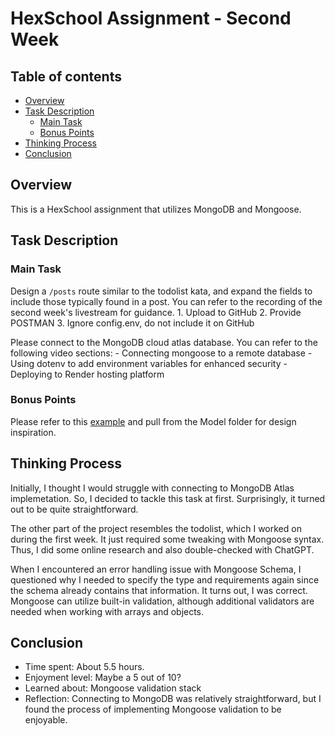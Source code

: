 
# HexSchool Assignment - Second Week

## Table of contents
- [Overview](#overview)
- [Task Description](#task-description)
    - [Main Task](#main-task)
    - [Bonus Points](#bonus-points)
- [Thinking Process](#thinking-process)
- [Conclusion]()

## Overview
This is a HexSchool assignment that utilizes MongoDB and Mongoose.

## Task Description
### Main Task
Design a `/posts` route similar to the todolist kata, and expand the fields to include those typically found in a post. You can refer to the recording of the second week's livestream for guidance.
    1. Upload to GitHub
    2. Provide POSTMAN
    3. Ignore config.env, do not include it on GitHub

Please connect to the MongoDB cloud atlas database. You can refer to the following video sections:
    - Connecting mongoose to a remote database
    - Using dotenv to add environment variables for enhanced security
    - Deploying to Render hosting platform

### Bonus Points
Please refer to this [example](https://github.com/gonsakon/nodeweek2-sample) and pull from the Model folder for design inspiration.

## Thinking Process
Initially, I thought I would struggle with connecting to MongoDB Atlas implemetation. So, I decided to tackle this task at first. Surprisingly, it turned out to be quite straightforward.

The other part of the project resembles the todolist, which I worked on during the first week. It just required some tweaking with Mongoose syntax. Thus, I did some online research and also double-checked with ChatGPT.

When I encountered an error handling issue with Mongoose Schema, I questioned why I needed to specify the type and requirements again since the schema already contains that information. It turns out, I was correct. Mongoose can utilize built-in validation, although additional validators are needed when working with arrays and objects.

## Conclusion
- Time spent: About 5.5 hours.
- Enjoyment level: Maybe a 5 out of 10?
- Learned about: Mongoose validation stack
- Reflection: Connecting to MongoDB was relatively straightforward, but I found the process of implementing Mongoose validation to be enjoyable.